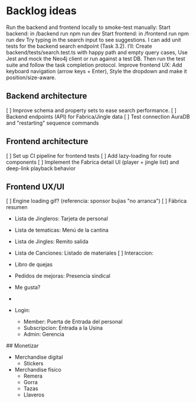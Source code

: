 # Backlog ideas

Run the backend and frontend locally to smoke-test manually:
Start backend: in /backend run npm run dev
Start frontend: in /frontend run npm run dev
Try typing in the search input to see suggestions.
I can add unit tests for the backend search endpoint (Task 3.2). I’ll:
Create backend/tests/search.test.ts with happy path and empty query cases,
Use Jest and mock the Neo4j client or run against a test DB.
Then run the test suite and follow the task completion protocol.
Improve frontend UX:
Add keyboard navigation (arrow keys + Enter),
Style the dropdown and make it position/size-aware.

## Backend architecture

[ ] Improve schema and property sets to ease search performance.
[ ] Backend endpoints (API) for Fabrica/Jingle data
[ ] Test connection AuraDB and "restarting" sequence commands

## Frontend architecture

[ ] Set up CI pipeline for frontend tests
[ ] Add lazy-loading for route components
[ ] Implement the Fabrica detail UI (player + jingle list) and deep-link playback behavior

## Frontend UX/UI

[ ] Engine loading gif? (referencia: sponsor bujias "no arranca")
[ ] Fábrica resumen

- Lista de Jingleros: Tarjeta de personal
- Lista de tematicas: Menú de la cantina
- Lista de Jingles: Remito salida
- Lista de Canciones: Listado de materiales
  [ ] Interaccion:
- Libro de quejas
- Pedidos de mejoras: Presencia sindical
- Me gusta?
-

- Login:
  - Member: Puerta de Entrada del personal
  - Subscripcion: Entrada a la Usina
  - Admin: Gerencia

## Monetizar

- Merchandise digital
  - Stickers
- Merchandise fisico
  - Remera
  - Gorra
  - Tazas
  - Llaveros
